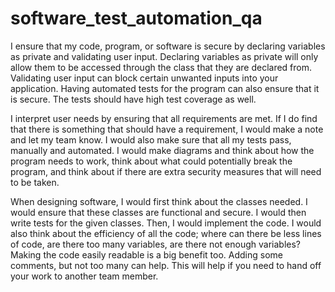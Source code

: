 # software_test_automation_qa

I ensure that my code, program, or software is secure by declaring variables as private and validating user input. Declaring variables as private will only allow them to be accessed through the class that they are declared from. Validating user input can block certain unwanted inputs into your application. Having automated tests for the program can also ensure that it is secure. The tests should have high test coverage as well.

I interpret user needs by ensuring that all requirements are met. If I do find that there is something that should have a requirement, I would make a note and let my team know. I would also make sure that all my tests pass, manually and automated. I would make diagrams and think about how the program needs to work, think about what could potentially break the program, and think about if there are extra security measures that will need to be taken.

When designing software, I would first think about the classes needed. I would ensure that these classes are functional and secure. I would then write tests for the given classes. Then, I would implement the code. I would also think about the efficiency of all the code; where can there be less lines of code, are there too many variables, are there not enough variables? Making the code easily readable is a big benefit too. Adding some comments, but not too many can help. This will help if you need to hand off your work to another team member.
